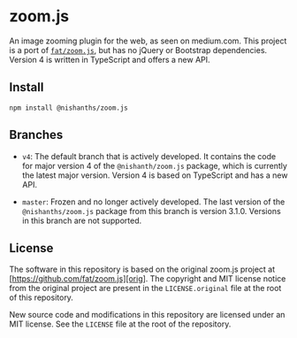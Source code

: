 # zoom.js

An image zooming plugin for the web, as seen on medium.com. This project is a
port of [`fat/zoom.js`][orig], but has no jQuery or Bootstrap dependencies.
Version 4 is written in TypeScript and offers a new API.

## Install

```
npm install @nishanths/zoom.js
```

## Branches

* `v4`: The default branch that is actively developed. It contains the code for
  major version 4 of the `@nishanth/zoom.js` package, which is currently the
  latest major version. Version 4 is based on TypeScript and has a new API.

* `master`: Frozen and no longer actively developed. The last
  version of the `@nishanths/zoom.js` package from this branch is version 3.1.0.
  Versions in this branch are not supported.

## License

The software in this repository is based on the original zoom.js project at
[https://github.com/fat/zoom.js][orig]. The copyright and MIT license notice
from the original project are present in the `LICENSE.original` file at
the root of this repository.

New source code and modifications in this repository are licensed under an MIT
license. See the `LICENSE` file at the root of the repository.

[orig]: https://github.com/fat/zoom.js
